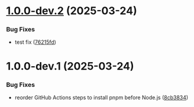 # [1.0.0-dev.2](https://github.com/OliverDudgeon/semantic-release-poc/compare/v1.0.0-dev.1...1.0.0-dev.2) (2025-03-24)


### Bug Fixes

* test fix ([76215fd](https://github.com/OliverDudgeon/semantic-release-poc/commit/76215fd64dfe6c9a8cff01df6b7f422e586206e8))

# 1.0.0-dev.1 (2025-03-24)


### Bug Fixes

* reorder GitHub Actions steps to install pnpm before Node.js ([8cb3834](https://github.com/OliverDudgeon/semantic-release-poc/commit/8cb3834aa6479b33baa2c7a8c50f6c52c47bfa5a))
